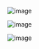 ![image](https://github.com/LetsDoIt298/Blogs/assets/90137904/ec3d41a7-fedc-4c52-b14a-b1625e852fae)

![image](https://github.com/LetsDoIt298/Blogs/assets/90137904/759e8ddf-86ab-43ed-a36b-10afa81647d7)

![image](https://github.com/LetsDoIt298/Blogs/assets/90137904/8ec865ec-7d4f-47e4-bff8-249b330c50df)

